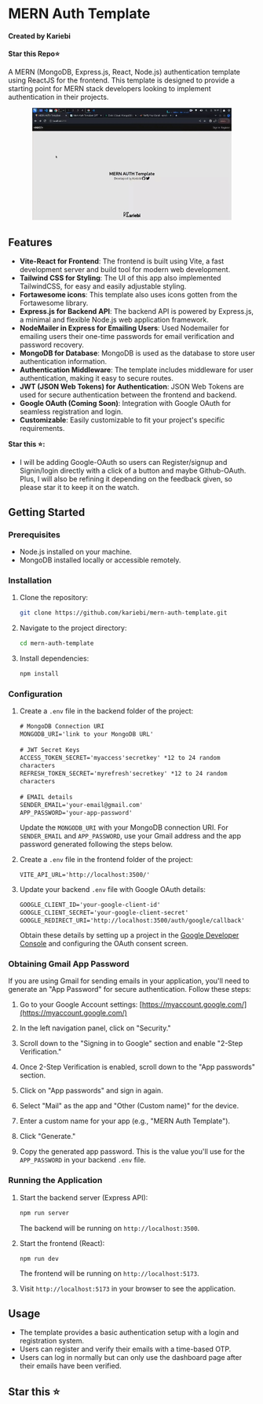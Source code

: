 # MERN Auth Template
<h4>Created by Kariebi</h4>

**Star this Repo⭐**

A MERN (MongoDB, Express.js, React, Node.js) authentication template using ReactJS for the frontend. This template is designed to provide a starting point for MERN stack developers looking to implement authentication in their projects.

<div style="text-align:center" align='center'>
  <img src="kariebi.gif" alt="Kariebi GIF">
</div>

## Features

- **Vite-React for Frontend**: The frontend is built using Vite, a fast development server and build tool for modern web development.
- **Tailwind CSS for Styling**: The UI of this app also implemented TailwindCSS, for easy and easily adjustable styling.
- **Fortawesome icons**: This template also uses icons gotten from the Fortawesome library.
- **Express.js for Backend API**: The backend API is powered by Express.js, a minimal and flexible Node.js web application framework.
- **NodeMailer in Express for Emailing Users**: Used Nodemailer for emailing users their one-time passwords for email verification and password recovery.
- **MongoDB for Database**: MongoDB is used as the database to store user authentication information.
- **Authentication Middleware**: The template includes middleware for user authentication, making it easy to secure routes.
- **JWT (JSON Web Tokens) for Authentication**: JSON Web Tokens are used for secure authentication between the frontend and backend.
- **Google OAuth (Coming Soon)**: Integration with Google OAuth for seamless registration and login.
- **Customizable**: Easily customizable to fit your project's specific requirements.

**Star this ⭐:**
- I will be adding Google-OAuth so users can Register/signup and Signin/login directly with a click of a button and maybe Github-OAuth. Plus, I will also be refining it depending on the feedback given, so please star it to keep it on the watch.

## Getting Started

### Prerequisites

- Node.js installed on your machine.
- MongoDB installed locally or accessible remotely.

### Installation

1. Clone the repository:

    ```bash
    git clone https://github.com/kariebi/mern-auth-template.git
    ```

2. Navigate to the project directory:

    ```bash
    cd mern-auth-template
    ```

3. Install dependencies:

    ```bash
    npm install
    ```

### Configuration

1. Create a `.env` file in the backend folder of the project:

    ```env
    # MongoDB Connection URI
    MONGODB_URI='link to your MongoDB URL'

    # JWT Secret Keys
    ACCESS_TOKEN_SECRET='myaccess'secretkey' *12 to 24 random characters
    REFRESH_TOKEN_SECRET='myrefresh'secretkey' *12 to 24 random characters

    # EMAIL details
    SENDER_EMAIL='your-email@gmail.com'
    APP_PASSWORD='your-app-password'
    ```

    Update the `MONGODB_URI` with your MongoDB connection URI. For `SENDER_EMAIL` and `APP_PASSWORD`, use your Gmail address and the app password generated following the steps below.

2. Create a `.env` file in the frontend folder of the project:

    ```env
    VITE_API_URL='http://localhost:3500/'
    ```

3. Update your backend `.env` file with Google OAuth details:

    ```env
    GOOGLE_CLIENT_ID='your-google-client-id'
    GOOGLE_CLIENT_SECRET='your-google-client-secret'
    GOOGLE_REDIRECT_URI='http://localhost:3500/auth/google/callback'
    ```

    Obtain these details by setting up a project in the [Google Developer Console](https://console.developers.google.com/) and configuring the OAuth consent screen.

### Obtaining Gmail App Password

If you are using Gmail for sending emails in your application, you'll need to generate an "App Password" for secure authentication. Follow these steps:

1. Go to your Google Account settings: [https://myaccount.google.com/](https://myaccount.google.com/)

2. In the left navigation panel, click on "Security."

3. Scroll down to the "Signing in to Google" section and enable "2-Step Verification."

4. Once 2-Step Verification is enabled, scroll down to the "App passwords" section.

5. Click on "App passwords" and sign in again.

6. Select "Mail" as the app and "Other (Custom name)" for the device.

7. Enter a custom name for your app (e.g., "MERN Auth Template").

8. Click "Generate."

9. Copy the generated app password. This is the value you'll use for the `APP_PASSWORD` in your backend `.env` file.

### Running the Application

1. Start the backend server (Express API):

    ```bash
    npm run server
    ```

    The backend will be running on `http://localhost:3500`.

2. Start the frontend (React):

    ```bash
    npm run dev
    ```

    The frontend will be running on `http://localhost:5173`.

3. Visit `http://localhost:5173` in your browser to see the application.

## Usage

- The template provides a basic authentication setup with a login and registration system.
- Users can register and verify their emails with a time-based OTP.
- Users can log in normally but can only use the dashboard page after their emails have been verified.

## Star this ⭐